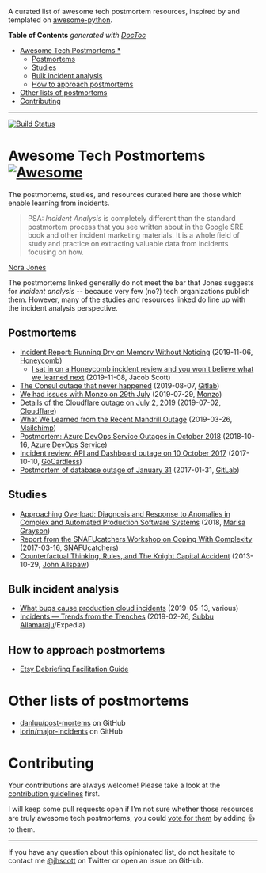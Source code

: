 A curated list of awesome tech postmortem resources, inspired by and templated on
[awesome-python](https://github.com/vinta/awesome-python).

<!-- prettier-ignore-start -->

<!-- START doctoc generated TOC please keep comment here to allow auto update -->
<!-- DON'T EDIT THIS SECTION, INSTEAD RE-RUN doctoc TO UPDATE -->
**Table of Contents**  *generated with [DocToc](https://github.com/thlorenz/doctoc)*

- [Awesome Tech Postmortems *](#awesome-tech-postmortems-)
  - [Postmortems](#postmortems)
  - [Studies](#studies)
  - [Bulk incident analysis](#bulk-incident-analysis)
  - [How to approach postmortems](#how-to-approach-postmortems)
- [Other lists of postmortems](#other-lists-of-postmortems)
- [Contributing](#contributing)

<!-- END doctoc generated TOC please keep comment here to allow auto update -->

<!-- prettier-ignore-end -->

---

[![Build Status](https://travis-ci.org/snakescott/awesome-tech-postmortems.svg?branch=master)](https://travis-ci.org/snakescott/awesome-tech-postmortems)

# Awesome Tech Postmortems [![Awesome](https://cdn.rawgit.com/sindresorhus/awesome/d7305f38d29fed78fa85652e3a63e154dd8e8829/media/badge.svg)](https://github.com/sindresorhus/awesome)

The postmortems, studies, and resources curated here are those which enable learning
from incidents.

> PSA: _Incident Analysis_ is completely different than the standard postmortem process
> that you see written about in the Google SRE book and other incident marketing
> materials. It is a whole field of study and practice on extracting valuable data from
> incidents focusing on how.

[Nora Jones](https://twitter.com/anthony_darius/status/1180136290852827136)

The postmortems linked generally do not meet the bar that Jones suggests for _incident
analysis_ -- because very few (no?) tech organizations publish them. However, many of
the studies and resources linked do line up with the incident analysis perspective.

## Postmortems

- [Incident Report: Running Dry on Memory Without Noticing](https://www.honeycomb.io/blog/incident-report-running-dry-on-memory-without-noticing/)
  (2019-11-06,
  [Honeycomb](https://www.honeycomb.io/blog/incident-report-running-dry-on-memory-without-noticing/))
  - [I sat in on a Honeycomb incident review and you won't believe what we learned next](https://reading.supply/@jhscott/i-sat-in-on-a-honeycomb-incident-review-and-you-wont-believe-what-we-learned-next-zts2NE)
    (2019-11-08, Jacob Scott)
- [The Consul outage that never happened](https://about.gitlab.com/blog/2019/11/08/the-consul-outage-that-never-happened/)
  (2019-08-07, [Gitlab](https://gitlab.com))
- [We had issues with Monzo on 29th July](https://monzo.com/blog/2019/09/08/why-monzo-wasnt-working-on-july-29th)
  (2019-07-29, [Monzo](https://monzo.com))
- [Details of the Cloudflare outage on July 2, 2019](https://blog.cloudflare.com/details-of-the-cloudflare-outage-on-july-2-2019/)
  (2019-07-02, [Cloudflare](https://www.cloudflare.com))
- [What We Learned from the Recent Mandrill Outage](https://mailchimp.com/what-we-learned-from-the-recent-mandrill-outage/)
  (2019-03-26, [Mailchimp](https://mailchimp.com/))
- [Postmortem: Azure DevOps Service Outages in October 2018](https://devblogs.microsoft.com/devopsservice/?p=17665)
  (2018-10-16, [Azure DevOps Service](https://devblogs.microsoft.com/devopsservice/))
- [Incident review: API and Dashboard outage on 10 October 2017](https://gocardless.com/blog/incident-review-api-and-dashboard-outage-on-10th-october/)
  (2017-10-10, [GoCardless](https://gocardless.com/))
- [Postmortem of database outage of January 31](https://about.gitlab.com/2017/02/10/postmortem-of-database-outage-of-january-31/)
  (2017-01-31, [GitLab](https://gitlab.com/))

## Studies

- [Approaching Overload: Diagnosis and Response to Anomalies in Complex and Automated Production Software Systems](https://etd.ohiolink.edu/!etd.send_file?accession=osu1543495231467142&disposition=attachment)
  (2018, [Marisa Grayson](https://etd.ohiolink.edu/pg_10?::NO:10:P10_ETD_SUBID:174511))
- [Report from the SNAFUcatchers Workshop on Coping With Complexity](https://snafucatchers.github.io)
  (2017-03-16, [SNAFUcatchers](https://snafucatchers.github.io))
- [Counterfactual Thinking, Rules, and The Knight Capital Accident](https://www.kitchensoap.com/2013/10/29/counterfactuals-knight-capital/)
  (2013-10-29, [John Allspaw](https://www.kitchensoap.com))

## Bulk incident analysis

- [What bugs cause production cloud incidents](https://people.cs.uchicago.edu/~shanlu/paper/hotos19_azure.pdf)
  (2019-05-13, various)
- [Incidents — Trends from the Trenches](https://m.subbu.org/incidents-trends-from-the-trenches-e2f8497d52ed)
  (2019-02-26, [Subbu Allamaraju](https://subbu.org/)/Expedia)

## How to approach postmortems

- [Etsy Debriefing Facilitation Guide](https://extfiles.etsy.com/DebriefingFacilitationGuide.pdf)

# Other lists of postmortems

- [danluu/post-mortems](https://github.com/danluu/post-mortems) on GitHub
- [lorin/major-incidents](https://github.com/lorin/major-incidents) on GitHub

# Contributing

Your contributions are always welcome! Please take a look at the
[contribution guidelines](https://github.com/snakescott/awesome-tech-postmortems/blob/master/CONTRIBUTING.md)
first.

I will keep some pull requests open if I'm not sure whether those resources are truly
awesome tech postmortems, you could
[vote for them](https://github.com/snakescott/awesome-tech-postmortems/pulls) by adding
:+1: to them.

---

If you have any question about this opinionated list, do not hesitate to contact me
[@jhscott](https://twitter.com/jhscott) on Twitter or open an issue on GitHub.
